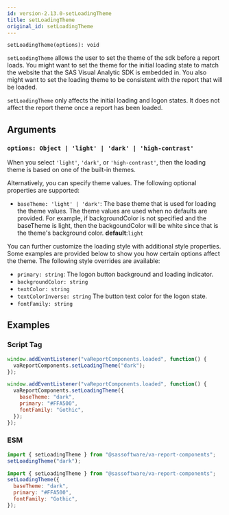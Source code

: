 ```yaml
---
id: version-2.13.0-setLoadingTheme
title: setLoadingTheme
original_id: setLoadingTheme
---
```


```
setLoadingTheme(options): void
```

`setLoadingTheme` allows the user to set the theme of the sdk before a report loads. You might want to set the theme for the initial loading state to match the website that the SAS Visual Analytic SDK is embedded in. You also might want to set the loading theme to be consistent with the report that will be loaded.

`setLoadingTheme` only affects the initial loading and logon states. It does not affect the report theme once a report has been loaded.

## Arguments

### `options: Object | 'light' | 'dark' | 'high-contrast'`

When you select `'light'`, `'dark'`, or `'high-contrast'`, then the loading theme is based on one of the built-in themes.

Alternatively, you can specify theme values. The following optional properties are supported:

- `baseTheme: 'light' | 'dark'`: The base theme that is used for loading the theme values. The theme values are used when no defaults are provided. For example, if backgroundColor is not specified and the baseTheme is light, then the backgoundColor will be white since that is the theme's background color. **default**:`light`

You can further customize the loading style with additional style properties. Some examples are provided below to show you how certain options affect the theme. The following style overrides are available:

- `primary: string`: The logon button background and loading indicator.
- `backgroundColor: string`
- `textColor: string`
- `textColorInverse: string` The button text color for the logon state.
- `fontFamily: string`

## Examples

### Script Tag

```javascript
window.addEventListener("vaReportComponents.loaded", function() {
  vaReportComponents.setLoadingTheme("dark");
});
```

```javascript
window.addEventListener("vaReportComponents.loaded", function() {
  vaReportComponents.setLoadingTheme({
    baseTheme: "dark",
    primary: "#FFA500",
    fontFamily: "Gothic",
  });
});
```

### ESM

```javascript
import { setLoadingTheme } from "@sassoftware/va-report-components";
setLoadingTheme("dark");
```

```javascript
import { setLoadingTheme } from "@sassoftware/va-report-components";
setLoadingTheme({
  baseTheme: "dark",
  primary: "#FFA500",
  fontFamily: "Gothic",
});
```
